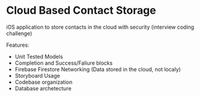 # Cloud Based Contact Storage
iOS application to store contacts in the cloud with security (interview coding challenge)

Features:

  - Unit Tested Models
  - Completion and Success/Faliure blocks 
  - Firebase Firestore Networking (Data stored in the cloud, not localy)
  - Storyboard Usage
  - Codebase organization 
  - Database archetecture
